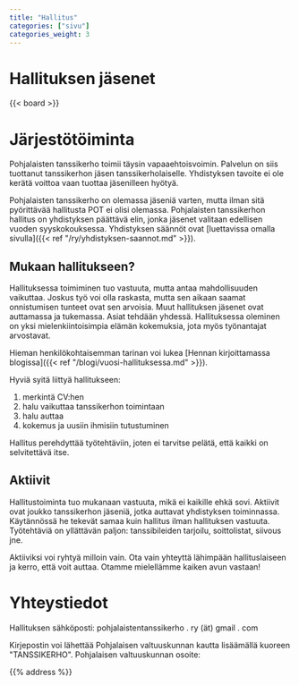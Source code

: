 ```yaml
---
title: "Hallitus"
categories: ["sivu"]
categories_weight: 3
---
```

# Hallituksen jäsenet

{{< board >}}

# Järjestötöiminta

Pohjalaisten tanssikerho toimii täysin vapaaehtoisvoimin. Palvelun on siis tuottanut tanssikerhon jäsen tanssikerholaiselle. Yhdistyksen tavoite ei ole kerätä voittoa vaan tuottaa jäsenilleen hyötyä.

Pohjalaisten tanssikerho on olemassa jäseniä varten, mutta ilman sitä pyörittävää hallitusta POT ei olisi olemassa. Pohjalaisten tanssikerhon hallitus on yhdistyksen päättävä elin, jonka jäsenet valitaan edellisen vuoden syyskokouksessa. Yhdistyksen säännöt ovat [luettavissa omalla sivulla]({{< ref "/ry/yhdistyksen-saannot.md" >}}).

## Mukaan hallitukseen?

Hallituksessa toimiminen tuo vastuuta, mutta antaa mahdollisuuden vaikuttaa. Joskus työ voi olla raskasta, mutta sen aikaan saamat onnistumisen tunteet ovat sen arvoisia. Muut hallituksen jäsenet ovat auttamassa ja tukemassa. Asiat tehdään yhdessä. Hallituksessa oleminen on yksi mielenkiintoisimpia elämän kokemuksia, jota myös työnantajat arvostavat.

Hieman henkilökohtaisemman tarinan voi lukea [Hennan kirjoittamassa blogissa]({{< ref "/blogi/vuosi-hallituksessa.md" >}}).

Hyviä syitä liittyä hallitukseen:

  1. merkintä CV:hen
  2. halu vaikuttaa tanssikerhon toimintaan
  3. halu auttaa
  4. kokemus ja uusiin ihmisiin tutustuminen

Hallitus perehdyttää työtehtäviin, joten ei tarvitse pelätä, että kaikki on selvitettävä itse.

## Aktiivit

Hallitustoiminta tuo mukanaan vastuuta, mikä ei kaikille ehkä sovi. Aktiivit ovat joukko tanssikerhon jäseniä, jotka auttavat yhdistyksen toiminnassa. Käytännössä he tekevät samaa kuin hallitus ilman hallituksen vastuuta. Työtehtäviä on yllättävän paljon: tanssibileiden tarjoilu, soittolistat, siivous jne.

Aktiiviksi voi ryhtyä milloin vain. Ota vain yhteyttä lähimpään hallituslaiseen ja kerro, että voit auttaa. Otamme mielellämme kaiken avun vastaan!

# Yhteystiedot
Hallituksen sähköposti: pohjalaistentanssikerho . ry (ät) gmail . com

Kirjepostin voi lähettää Pohjalaisen valtuuskunnan kautta lisäämällä kuoreen "TANSSIKERHO". Pohjalaisen valtuuskunnan osoite:

{{% address %}}
